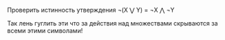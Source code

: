 Проверить истинность утверждения ¬(X ⋁ Y) = ¬X ⋀ ¬Y

Так лень гуглить эти что за действия над множествами скрываются за всеми этими символами!